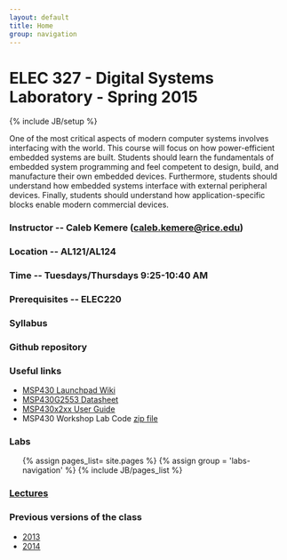 ```yaml
---
layout: default
title: Home
group: navigation
---
```


# ELEC 327 - Digital Systems Laboratory - Spring 2015
{% include JB/setup %}

<div class="jumbotron">
<p> One of the most critical aspects of modern computer systems involves interfacing with the
world. This course will focus on how power-efficient embedded systems are built. Students
should learn the fundamentals of embedded system programming and feel competent to design,
build, and manufacture their own embedded devices. Furthermore, students should understand how
embedded systems interface with external peripheral devices. Finally, students should
understand how application-specific blocks enable modern commercial devices. 
</div>

### Instructor -- Caleb Kemere (caleb.kemere@rice.edu)

### Location -- AL121/AL124

### Time -- Tuesdays/Thursdays 9:25-10:40 AM

### Prerequisites -- ELEC220

### Syllabus

### Github repository

### Useful links
  + [MSP430 Launchpad Wiki]()
  + [MSP430G2553 Datasheet]()
  + [MSP430x2xx User Guide]()
  + MSP430 Workshop Lab Code [zip file]()

### Labs
<ul>
  {% assign pages_list= site.pages %}
  {% assign group = 'labs-navigation' %}
  {% include JB/pages_list %}
</ul>

### [Lectures]()

### Previous versions of the class
  + [2013]()
  + [2014]()





